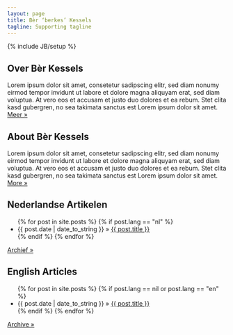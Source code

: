 ```yaml
---
layout: page
title: Bèr ‘berkes’ Kessels
tagline: Supporting tagline
---
```

{% include JB/setup %}

<div class="row">
<section class="six columns about nl" lang="nl">
<h2>Over Bèr Kessels</h2>
<p>
Lorem ipsum dolor sit amet, consetetur sadipscing elitr, sed diam nonumy eirmod
tempor invidunt ut labore et dolore magna aliquyam erat, sed diam voluptua. At
vero eos et accusam et justo duo dolores et ea rebum. Stet clita kasd gubergren,
no sea takimata sanctus est Lorem ipsum dolor sit amet. <br/>
<a href="over.html">Meer »</a>
</p>
</section>
<section class="six columns about en" lang="en">
<h2>About Bèr Kessels</h2>
<p>
Lorem ipsum dolor sit amet, consetetur sadipscing elitr, sed diam nonumy eirmod
tempor invidunt ut labore et dolore magna aliquyam erat, sed diam voluptua. At
vero eos et accusam et justo duo dolores et ea rebum. Stet clita kasd gubergren,
no sea takimata sanctus est Lorem ipsum dolor sit amet.<br/> 
<a href="over.html">More »</a>
</p>
</section>
</div>
<div class="row">
<section class="six columns posts nl" lang="nl">
<h2>Nederlandse Artikelen</h2>
<ul class="posts">
  {% for post in site.posts %}
    {% if post.lang == "nl" %}
      <li><span>{{ post.date | date_to_string }}</span> &raquo; <a href="{{ BASE_PATH }}{{ post.url }}">{{ post.title }}</a></li>
    {% endif %}
  {% endfor %}
</ul>
<a href="artchief.html">Archief »</a>
</section>
<section class="six columns posts en" lang="en">
<h2>English Articles</h2>
<ul class="posts">
  {% for post in site.posts %}
    {% if post.lang == nil or post.lang == "en" %}
      <li><span>{{ post.date | date_to_string }}</span> &raquo; <a href="{{ BASE_PATH }}{{ post.url }}">{{ post.title }}</a></li>
    {% endif %}
  {% endfor %}
</ul>
<a href="archive.html">Archive »</a>
</section>
</div>
